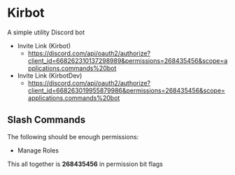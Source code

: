 # Kirbot

A simple utility Discord bot

- Invite Link (Kirbot)
  - https://discord.com/api/oauth2/authorize?client_id=668262310137298989&permissions=268435456&scope=applications.commands%20bot
- Invite Link (KirbotDev)
  - https://discord.com/api/oauth2/authorize?client_id=668263019955879986&permissions=268435456&scope=applications.commands%20bot

## Slash Commands

The following should be enough permissions:
 - Manage Roles

This all together is **268435456** in permission bit flags
